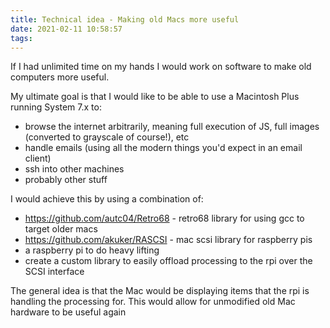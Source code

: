 ```yaml
---
title: Technical idea - Making old Macs more useful
date: 2021-02-11 10:58:57
tags:
---
```


If I had unlimited time on my hands I would work on software to make old computers more useful.

My ultimate goal is that I would like to be able to use a Macintosh Plus running System 7.x to:

- browse the internet arbitrarily, meaning full execution of JS, full images (converted to grayscale of course!), etc
- handle emails (using all the modern things you'd expect in an email client)
- ssh into other machines
- probably other stuff

I would achieve this by using a combination of:

- https://github.com/autc04/Retro68 - retro68 library for using gcc to target older macs
- https://github.com/akuker/RASCSI - mac scsi library for raspberry pis
- a raspberry pi to do heavy lifting
- create a custom library to easily offload processing to the rpi over the SCSI interface

The general idea is that the Mac would be displaying items that the rpi is handling the processing for. This would allow for unmodified old Mac hardware to be useful again

